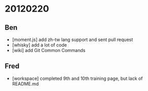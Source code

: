 # 20120220

## Ben
- [moment.js] add zh-tw lang support and sent pull request
- [whisky] add a lot of code
- [wiki] add Git Common Commands



## Fred
- [workspace] completed 9th and 10th training page, but lack of README.md